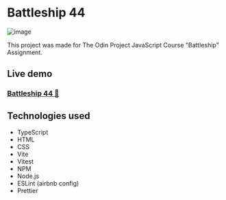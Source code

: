 # Battleship 44
![image](https://user-images.githubusercontent.com/9148855/222296940-3a6cbf96-c550-4b72-b377-bd06dd3e2310.png)

This project was made for The Odin Project JavaScript Course "Battleship" Assignment.

## Live demo
### [Battleship 44 🚢](https://edwardsavin.github.io/battleship/)

## Technologies used

* TypeScript
* HTML
* CSS
* Vite
* Vitest
* NPM
* Node.js
* ESLint (airbnb config)
* Prettier
